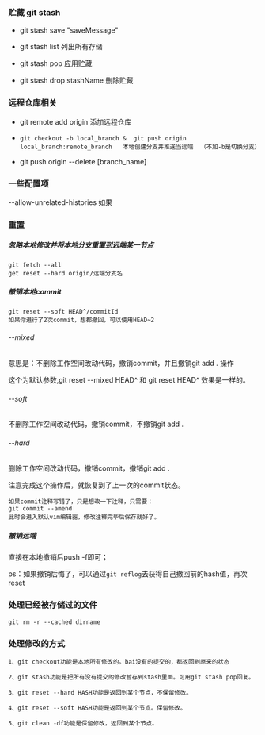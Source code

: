 ### 贮藏 git stash

- git stash save "saveMessage"

-  git stash list  列出所有存储
-  git stash pop  应用贮藏
-  git stash drop stashName 删除贮藏

### 远程仓库相关

- git remote add origin  添加远程仓库

- ```
  git checkout -b local_branch &  git push origin local_branch:remote_branch   本地创建分支并推送当远端  （不加-b是切换分支）
  ```

- git push origin --delete [branch_name]

### 一些配置项

--allow-unrelated-histories   如果

### 重置

##### 忽略本地修改并将本地分支重置到远端某一节点

```
git fetch --all
get reset --hard origin/远端分支名
```



##### 撤销本地commit

```
git reset --soft HEAD^/commitId  
如果你进行了2次commit，想都撤回，可以使用HEAD~2
```

###### --mixed 

意思是：不删除工作空间改动代码，撤销commit，并且撤销git add . 操作

这个为默认参数,git reset --mixed HEAD^ 和 git reset HEAD^ 效果是一样的。

###### --soft  

不删除工作空间改动代码，撤销commit，不撤销git add . 

###### --hard

删除工作空间改动代码，撤销commit，撤销git add . 

注意完成这个操作后，就恢复到了上一次的commit状态。

```
如果commit注释写错了，只是想改一下注释，只需要：
git commit --amend
此时会进入默认vim编辑器，修改注释完毕后保存就好了。
```

##### 撤销远端

直接在本地撤销后push -f即可；

ps：如果撤销后悔了，可以通过`git reflog`去获得自己撤回前的hash值，再次reset



### 处理已经被存储过的文件

```
git rm -r --cached dirname
```

### 处理修改的方式

```
1、git checkout功能是本地所有修改的。bai没有的提交的，都返回到原来的状态

2、git stash功能是把所有没有提交的修改暂存到stash里面。可用git stash pop回复。

3、git reset --hard HASH功能是返回到某个节点，不保留修改。

4、git reset --soft HASH功能是返回到某个节点。保留修改。

5、git clean -df功能是保留修改，返回到某个节点。
```

